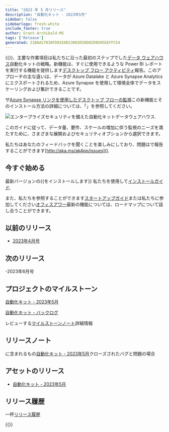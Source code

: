 ```yaml
---
title: "2023 年 5 月リリース"
description: "自動化キット - 2023年5月"
sidebar: false
sidebarlogo: fresh-white
include_footer: true
author: Grant-Archibald-MS
tags: ['Release']
generated: 21BAA27038FD01E6D23003D50D02D9D95EEFFC54
---
```


{{<product-name>}}、主要な作業項目は私たちに沿った最初のステップでした[データ ウェアハウス](https://learn.microsoft.com/azure/architecture/data-guide/relational-data/data-warehousing)自動化キットの戦略。新機能は、すぐに使用できるような Power BI レポートを実行する機能を提供します[デスクトップ フロー アクティビティ](https://learn.microsoft.com/power-automate/desktop-flows/desktop-flow-activity)報告。このアプローチの主な違いは、データが Azure Datalake と Azure Synapse Analytics にエクスポートされるため、Azure Synapse を使用して環境全体でデータをスケーリングおよび集計できることです。

ザ[Azure Synapse リンクを使用したデスクトップ フローの監視](https://github.com/microsoft/powercat-automation-kit/blob/main/AutomationKit_Flow_BYODL/readme.md)この新機能とそのインストール方法の詳細については、「」を参照してください。

![エンタープライズセキュリティを備えた自動化キットデータウェアハウス](https://user-images.githubusercontent.com/29349597/239506755-0a7ac4fb-091d-4ef1-93ec-cf4ef0e924da.png).

このガイドに従って、データ量、要件、スケールの増加に伴う監視のニーズを満たすために、さまざまな展開およびセキュリティオプションから選択できます。

私たちはあなたのフィードバックを聞くことを楽しみにしており、問題はで報告することができます[http://aka.ms/ak4pp/issues]().

## 今すぐ始める

最新バージョンの{{をインストールします<product-name>}} 私たちを使用して[インストールガイド](/ja/get-started/install).

また、私たちを参照することができます[スタートアップガイド](/ja/get-started)または私たちに参加してください[オフィスアワー](/ja/office-hours)最新の機能については、ロードマップについて話し合うことができます。

## 以前のリリース

- [2023年4月号](/ja/releases/april-2023)

## 次のリリース

-2023年6月号

## プロジェクトのマイルストーン

[自動化キット - 2023年5月](https://github.com/orgs/microsoft/projects/486/views/12)

[自動化キット - バックログ](https://github.com/orgs/microsoft/projects/486/views/1)

レビューする[マイルストーンノート](/ja/releases/milestones)詳細情報

## リリースノート

に含まれるもの[自動化キット - 2023年5月](https://github.com/microsoft/powercat-automation-kit/releases/tag/AutomationKit-May2023)クローズされたバグと問題の場合

## アセットのリリース

- [自動化キット - 2023年5月](https://github.com/microsoft/powercat-automation-kit/releases/tag/AutomationKit-May2023)

## リリース履歴

一杯[リリース履歴](/ja/releases)

{{<questions name="/content/ja/releases/may-2023.json" completed="フィードバックをお寄せいただきありがとうございます" showNavigationButtons="false" locale="ja">}}
